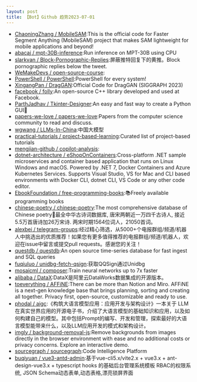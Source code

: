 ```yaml
---
layout: post
title: 【Bot】Github 趋势2023-07-01
---
```


* [ChaoningZhang / MobileSAM](https://github.com/ChaoningZhang/MobileSAM):This is the official code for Faster Segment Anything (MobileSAM) project that makes SAM lightweight for mobile applications and beyond!
* [abacaj / mpt-30B-inference](https://github.com/abacaj/mpt-30B-inference):Run inference on MPT-30B using CPU
* [slarkvan / Block-Pornographic-Replies](https://github.com/slarkvan/Block-Pornographic-Replies):屏蔽推特回复下的黄推。Block pornographic replies below the tweet.
* [WeMakeDevs / open-source-course](https://github.com/WeMakeDevs/open-source-course):
* [PowerShell / PowerShell](https://github.com/PowerShell/PowerShell):PowerShell for every system!
* [XingangPan / DragGAN](https://github.com/XingangPan/DragGAN):Official Code for DragGAN (SIGGRAPH 2023)
* [facebook / folly](https://github.com/facebook/folly):An open-source C++ library developed and used at Facebook.
* [ParthJadhav / Tkinter-Designer](https://github.com/ParthJadhav/Tkinter-Designer):An easy and fast way to create a Python GUI🐍
* [papers-we-love / papers-we-love](https://github.com/papers-we-love/papers-we-love):Papers from the computer science community to read and discuss.
* [wgwang / LLMs-In-China](https://github.com/wgwang/LLMs-In-China):中国大模型
* [practical-tutorials / project-based-learning](https://github.com/practical-tutorials/project-based-learning):Curated list of project-based tutorials
* [mengjian-github / copilot-analysis](https://github.com/mengjian-github/copilot-analysis):
* [dotnet-architecture / eShopOnContainers](https://github.com/dotnet-architecture/eShopOnContainers):Cross-platform .NET sample microservices and container based application that runs on Linux Windows and macOS. Powered by .NET 7, Docker Containers and Azure Kubernetes Services. Supports Visual Studio, VS for Mac and CLI based environments with Docker CLI, dotnet CLI, VS Code or any other code editor.
* [EbookFoundation / free-programming-books](https://github.com/EbookFoundation/free-programming-books):📚Freely available programming books
* [chinese-poetry / chinese-poetry](https://github.com/chinese-poetry/chinese-poetry):The most comprehensive database of Chinese poetry🧶最全中华古诗词数据库, 唐宋两朝近一万四千古诗人, 接近5.5万首唐诗加26万宋诗. 两宋时期1564位词人，21050首词。
* [alexbei / telegram-groups](https://github.com/alexbei/telegram-groups):经过精心筛选，从5000+个电报群组/频道/机器人中挑选出的优质推荐！如果您有更多值得推荐的电报群组/频道/机器人，欢迎在issue中留言或提交pull requests。感谢您的关注！
* [questdb / questdb](https://github.com/questdb/questdb):An open source time-series database for fast ingest and SQL queries
* [fuqiuluo / unidbg-fetch-qsign](https://github.com/fuqiuluo/unidbg-fetch-qsign):获取QQSign通过Unidbg
* [mosaicml / composer](https://github.com/mosaicml/composer):Train neural networks up to 7x faster
* [alibaba / DataX](https://github.com/alibaba/DataX):DataX是阿里云DataWorks数据集成的开源版本。
* [toeverything / AFFiNE](https://github.com/toeverything/AFFiNE):There can be more than Notion and Miro. AFFiNE is a next-gen knowledge base that brings planning, sorting and creating all together. Privacy first, open-source, customizable and ready to use.
* [phodal / aigc](https://github.com/phodal/aigc):《构筑大语言模型应用：应用开发与架构设计》一本关于 LLM 在真实世界应用的开源电子书，介绍了大语言模型的基础知识和应用，以及如何构建自己的模型。其中包括Prompt的编写、开发和管理，探索最好的大语言模型能带来什么，以及LLM应用开发的模式和架构设计。
* [imgly / background-removal-js](https://github.com/imgly/background-removal-js):Remove backgrounds from images directly in the browser environment with ease and no additional costs or privacy concerns. Explore an interactive demo.
* [sourcegraph / sourcegraph](https://github.com/sourcegraph/sourcegraph):Code Intelligence Platform
* [buqiyuan / vue3-antd-admin](https://github.com/buqiyuan/vue3-antd-admin):基于vue-cli5.x/vite2.x + vue3.x + ant-design-vue3.x + typescript hooks 的基础后台管理系统模板 RBAC的权限系统, JSON Schema动态表单,动态表格,漂亮锁屏界面
